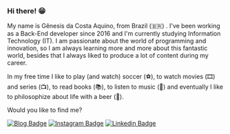 ### Hi there! 😁

My name is Gênesis da Costa Aquino, from Brazil (🇧🇷) . I've been working as a Back-End developer since 2016 and I'm currently studying Information Technology (IT). I am passionate about the world of programming and innovation, so I am always learning more and more about this fantastic world, besides that I always liked to produce a lot of content during my career.


In my free time I like to play (and watch) soccer (⚽️), to watch movies (🎞️) and series (📺), to read books (📚), to listen to music (🎵) and eventually I like to philosophize about life with a beer (🍺).

Would you like to find me?

[![Blog Badge](https://img.shields.io/badge/Blog-felipefialho.com-black)](https://felipefialho.com/blog)
[![Instagram Badge](https://img.shields.io/badge/-Instagram-1ca0f1?style=flat-square&labelColor=1ca0f1&logo=twitter&logoColor=white&link=https://www.instagram.com/genesisgn10/)](https://www.instagram.com/genesisgn10/)
[![Linkedin Badge](https://img.shields.io/badge/-LinkedIn-blue?style=flat-square&logo=Linkedin&logoColor=white&link=https://www.linkedin.com/in/genesisgn10/)](https://www.linkedin.com/in/genesisgn10/)
